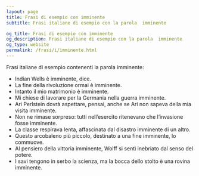 ```yaml
---
layout: page
title: Frasi di esempio con imminente 
subtitle: Frasi italiane di esempio con la parola  imminente

og_title: Frasi di esempio con imminente 
og_description: Frasi italiane di esempio con la parola  imminente
og_type: website
permalink: /frasi/i/imminente.html
---
```


Frasi italiane di esempio contenenti la parola imminente:


- Indian Wells è imminente, dice.
- La fine della rivoluzione ormai è imminente.
- Intanto il mio matrimonio è imminente.
- Mi chiese di lavorare per la Germania nella guerra imminente.
- Ari Perlstein dovrà aspettare, pensai, anche se Ari non sapeva della mia visita imminente.
- Non ne rimase sorpreso: tutti nell’esercito ritenevano che l’invasione fosse imminente.
- La classe respirava lenta, affascinata dal disastro imminente di un altro.
- Questo arcobaleno più piccolo, destinato a una fine imminente, lo commuove.
- Al pensiero della vittoria imminente, Wolff si sentì inebriato dal senso del potere.
- I savi tengono in serbo la scienza, ma la bocca dello stolto è una rovina imminente.
